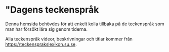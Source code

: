 # "Dagens teckenspråk
Denna hemsida behövdes för att enkelt kolla tillbaka på de teckenspråk som man har försökt lära sig genom tiderna. 

Alla teckenspråk videor, beskrivningar och titlar kommer från https://teckensprakslexikon.su.se. 
